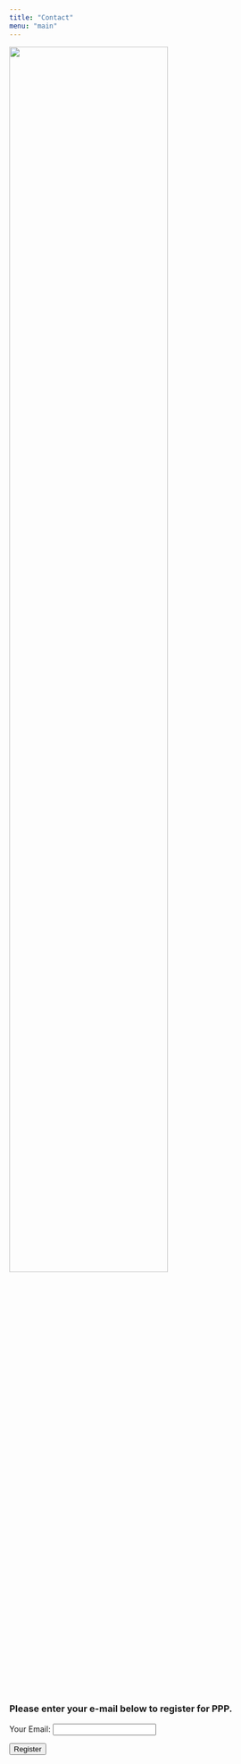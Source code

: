 ```yaml
---
title: "Contact"
menu: "main"
---
```


<div class="col-lg-6 offset-lg-3 text-center">
<img src="/images/logo.about.png" class="img-fluid mx-auto d-block" width="75%" alt="">
</div>

<br>

### Please enter your e-mail below to register for PPP.

<form id="reg_form" name="contact" method="POST">

<p>
<label>Your Email:</label>
<input type="email" name="email" id="inputemail" class="form-control">
</p>

<p>
<button type="submit" class="btn btn-primary">Register</button>
</p>

</form>
<script>
const handleSubmit = (e) => {
	e.preventDefault();
	let myForm = document.getElementById("reg_form");
	let formData = new FormData(myForm);
	fetch('https://portal.aws.biochemistry.gwu.edu/', {
		method: 'POST',
		headers: { "Content-Type": "application/x-www-form-urlencoded" },
		body: new URLSearchParams(formData).toString()
  }).then(() => navigate("/thank-you/")).catch(error => alert(error))
}
document.querySelector("form").addEventListener("submit", handleSubmit);
</script>

